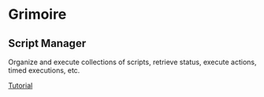 # Grimoire
## Script Manager
Organize and execute collections of scripts, retrieve status, execute actions, timed executions, etc.

[Tutorial](https://kelvysb.github.io/Grimoire/#Home)
